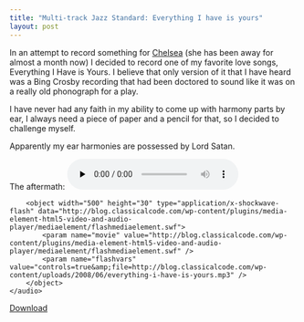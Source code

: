 ```yaml
---
title: "Multi-track Jazz Standard: Everything I have is yours"
layout: post
---
```


In an attempt to record something for <a href="http://www.chelseahollow.com">Chelsea</a> (she has been away for almost a month now) I decided to record one of my favorite love songs, Everything I Have is Yours. I believe that only version of it that I have heard was a Bing Crosby recording that had been doctored to sound like it was on a really old phonograph for a play.

I have never had any faith in my ability to come up with harmony parts by ear, I always need a piece of paper and a pencil for that, so I decided to challenge myself.

Apparently my ear harmonies are possessed by Lord Satan.

The aftermath:
	<audio id="wp_mep_45" src="http://blog.classicalcode.com/wp-content/uploads/2008/06/everything-i-have-is-yours.mp3" type="audio/mp3"    controls="controls" preload="none"  >
		
		
		
		
		
		
		
		<object width="500" height="30" type="application/x-shockwave-flash" data="http://blog.classicalcode.com/wp-content/plugins/media-element-html5-video-and-audio-player/mediaelement/flashmediaelement.swf">
			<param name="movie" value="http://blog.classicalcode.com/wp-content/plugins/media-element-html5-video-and-audio-player/mediaelement/flashmediaelement.swf" />
			<param name="flashvars" value="controls=true&amp;file=http://blog.classicalcode.com/wp-content/uploads/2008/06/everything-i-have-is-yours.mp3" />			
		</object>		
	</audio>
<script type="text/javascript">
jQuery(document).ready(function($) {
	$('#wp_mep_45').mediaelementplayer({
		m:1
		
		,features: ['playpause','current','progress','duration','volume','tracks','fullscreen']
		,audioWidth:500,audioHeight:30
	});
});
</script>

<a href="http://blog.classicalcode.com/wp-content/uploads/2008/06/everything-i-have-is-yours.mp3">Download</a>
